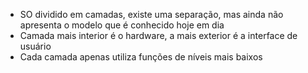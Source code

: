 
- SO dividido em camadas, existe uma separação, mas ainda não apresenta o modelo que é conhecido hoje em dia
- Camada mais interior é o hardware, a  mais exterior é a interface de usuário
- Cada camada apenas utiliza funções de níveis mais baixos
